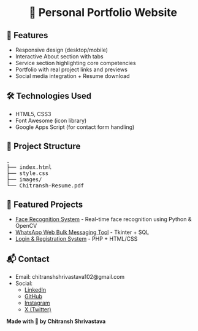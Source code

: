 <h1 align="center">💼 Personal Portfolio Website</h1>

<h2>🚀 Features</h2>
<ul>
  <li>Responsive design (desktop/mobile)</li>
  <li>Interactive About section with tabs</li>
  <li>Service section highlighting core competencies</li>
  <li>Portfolio with real project links and previews</li>
  <li>Social media integration + Resume download</li>
</ul>

<h2>🛠️ Technologies Used</h2>
<ul>
  <li>HTML5, CSS3</li>
  <li>Font Awesome (icon library)</li>
  <li>Google Apps Script (for contact form handling)</li>
</ul>

<h2>📁 Project Structure</h2>
<pre>
.
├── index.html
├── style.css
├── images/
└── Chitransh-Resume.pdf
</pre>


<h2>🧠 Featured Projects</h2>
<ul>
  <li><a href="https://github.com/Chitransh-1/Face-Detection">Face Recognition System</a> - Real-time face recognition using Python & OpenCV</li>
  <li><a href="https://github.com/Chitransh-1/Whatsapp_Web">WhatsApp Web Bulk Messaging Tool</a> - Tkinter + SQL</li>
  <li><a href="https://github.com/Chitransh-1/Login-or-Registration-Page">Login & Registration System</a> - PHP + HTML/CSS</li>
</ul>

<h2>📬 Contact</h2>
<ul>
  <li>Email: chitranshshrivastava102@gmail.com</li>
  <li>
    Social:
    <ul>
      <li><a href="https://www.linkedin.com/in/chitranshh1/">LinkedIn</a></li>
      <li><a href="https://github.com/Shrivastava-1">GitHub</a></li>
      <li><a href="https://www.instagram.com/chitranshh.1/">Instagram</a></li>
      <li><a href="https://x.com/chitranshhh1">X (Twitter)</a></li>
    </ul>
  </li>
</ul>

<p><strong>Made with 🩷 by Chitransh Shrivastava</strong></p>
